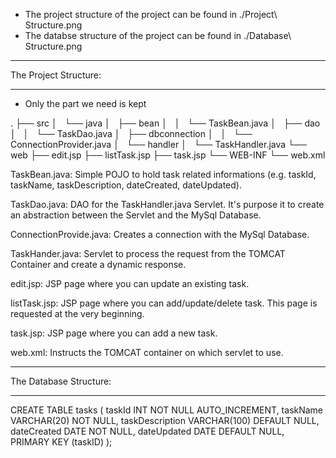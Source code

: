 * The project structure of the project can be found in ./Project\ Structure.png
* The databse structure of the project can be found in ./Database\ Structure.png

----------------------------------------------------------------------------------------------------------------------------------------------------------
The Project Structure:
__________________________________________________________________________________________________________________________________________________________

* Only the part we need is kept

.
├── src
│   └── java
│       ├── bean
│       │   └── TaskBean.java
│       ├── dao
│       │   └── TaskDao.java
│       ├── dbconnection
│       │   └── ConnectionProvider.java
│       └── handler
│           └── TaskHandler.java
└── web
    ├── edit.jsp
    ├── listTask.jsp
    ├── task.jsp
    └── WEB-INF
        └── web.xml

TaskBean.java: Simple POJO to hold task related informations (e.g. taskId, taskName, taskDescription, dateCreated, dateUpdated).

TaskDao.java: DAO for the TaskHandler.java Servlet. It's purpose it to create an abstraction between the Servlet and the MySql Database.

ConnectionProvide.java: Creates a connection with the MySql Database.

TaskHander.java: Servlet to process the request from the TOMCAT Container and create a dynamic response.

edit.jsp: JSP page where you can update an existing task.

listTask.jsp: JSP page where you can add/update/delete task. This page is requested at the very beginning. 

task.jsp: JSP page where you can add a new task.

web.xml: Instructs the TOMCAT container on which servlet to use.

----------------------------------------------------------------------------------------------------------------------------------------------------------
The Database Structure:
__________________________________________________________________________________________________________________________________________________________

CREATE TABLE tasks (
    taskId INT NOT NULL AUTO_INCREMENT,
    taskName VARCHAR(20) NOT NULL,
    taskDescription VARCHAR(100) DEFAULT NULL,
    dateCreated DATE NOT NULL,
    dateUpdated DATE DEFAULT NULL,
    PRIMARY KEY (taskID)
);

